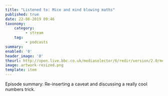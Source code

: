 ```yaml
---
title: "Listened to: Mice and mind blowing maths"
published: true
date: 22-08-2019 09:46
taxonomy:
    category:
         - stream
    tag:
         - podcasts
summary:
enabled: '0'
header_image: '0'
theurl: http://open.live.bbc.co.uk/mediaselector/6/redir/version/2.0/mediaset/audio-nondrm-download/proto/http/vpid/p07kv92z.mp3
image: artwork-resized.png
template: item
---
```

 
Episode summary: Re-inserting a caveat and discussing a really cool numbers trick.

